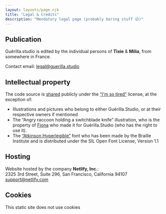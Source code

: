 ```yaml
---
layout: layouts/page.njk
title: "Legal & Credits"
description: "Mendatory legal page (probably boring stuff 😒)"
---
```


## Publication

Guérilla.studio is edited by the individual persons of **Tixie** & **Milia**, from somewhere in France.

Contact email: [legal@guerilla.studio](mailto:legal@guerilla.studio)

## Intellectual property

The code source is [shared](https://github.com/GuerillaStudio/guerilla.studio) publicly under the [“I'm so tired”](https://github.com/GuerillaStudio/guerilla.studio/blob/main/LICENSE) license, at the exception of:
- Illustrations and pictures who belong to either Guérilla.Studio, or at their respective owners if mentioned
- The “Angry raccoon holding a switchblade knife” illustration, who is the property of [Fiona](https://www.instagram.com/kaerhon/) who made it for Guérilla.Studio (who has the right to use it).
- The [“Atkinson Hyperlegible”](https://www.brailleinstitute.org/freefont/) font who has been made by the Braille Institute and is distributed under the SIL Open Font License, Version 1.1

## Hosting

Website hosted by the company **Netlify, Inc.**:\
2325 3rd Street, Suite 296, San Francisco, California 94107\
[support@netlify.com](mailto:support@netlify.com)

## Cookies

This static site does not use cookies
